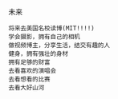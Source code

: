 未来

	将来去美国名校读博(MIT!!!!)
	学会摄影，拥有自己的相机
	做视频博主，分享生活，结交有趣的人
	健身，拥有强壮的身材
	拥有足够的财富
	去看喜欢的演唱会
	去看想看的比赛
	去看大好山河


